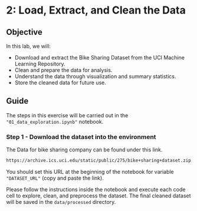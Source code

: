 # 2: Load, Extract, and Clean the Data

## Objective
In this lab, we will:

* Download and extract the Bike Sharing Dataset from the UCI Machine Learning Repository.
* Clean and prepare the data for analysis.
* Understand the data through visualization and summary statistics.
* Store the cleaned data for future use.
<!-- 1. **Load and Extract the Dataset**: 
2. **Perform Basic Data Preprocessing**: 
3. **Conduct Exploratory Data Analysis (EDA)**: 
4. **Save the Processed Data**:  -->


## Guide

The steps in this exercise will be carried out in the `"01_data_exploration.ipynb"` notebook.

### Step 1 - Download the dataset into the environment 

The Data for bike sharing company can be found under this link. 

```bash
https://archive.ics.uci.edu/static/public/275/bike+sharing+dataset.zip
```

You should set this URL at the beginning of the notebook for variable ``"DATASET_URL"`` (copy and paste the link).

Please follow the instructions inside the notebook and execute each code cell to explore, clean, and preprocess the dataset. The final cleaned dataset will be saved in the
`data/processed` directory.
